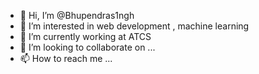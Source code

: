 - 👋 Hi, I’m @Bhupendras1ngh
- 👀 I’m interested in web development , machine learning
- 🌱 I’m currently working at ATCS
- 💞️ I’m looking to collaborate on ...
- 📫 How to reach me ...

<!---
Bhupendras1ngh/Bhupendras1ngh is a ✨ special ✨ repository because its `README.md` (this file) appears on your GitHub profile.
You can click the Preview link to take a look at your changes.
--->
